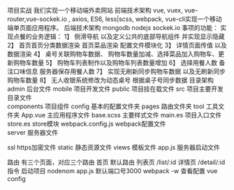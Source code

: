 项目实战
我们实现一个移动端外卖网站
前端技术架构
vue, vuex, vue-router,vue-sockek.io , axios, ES6, less|scss, webpack, vue-cli实现一个移动端单页面应用程序。
后端技术架构
mongodb nodejs sockek.io
事项的功能：
实现点餐的业务逻辑：
1】 侧滑导航 以及定义公共的底部导航组件 并实现显示隐藏
2】 首页首页分类数据渲染 首页菜品渲染  配置文件模块化
3】	详情页面传值 以及数据渲染
4】 桌号关联购物车数据、 购物车数量加减、选择菜品加入购物车、更新购物车数量
5】 购物车列表制作以及购物车列表数量增加
6】 选择用餐人数 备注口味信息 服务器保存用餐人数
7】 实现无刷新同步购物车数据 以及无刷新同步购物车数量
8】 无人收银系统修改为动态桌号 根据桌子号同步数据
目录架构
admin       后台文件
mobile      项目开发文件
	public  项目挂在载文件
	src     项目主要开发目录文件	
		components 项目组件
		config     基本的配置文件夹
		pages      路由文件夹
		tool       工具文件夹
		App.vue    主应用程序文件
		base.scss  主要样式文件
		main.es    项目入口文件
		store.es   store模块
		webpack.config.js  webpack配置文件	
server 		服务器文件
	
ssl			https加密文件
static 		静态资源文件
views       模板文件
app.js		服务器启动文件

路由
有三个页面，对应三个路由
首页		默认路由
列表页 		/list/:id
详情页 		/detail/:id
指令
启动项目 nodenom  app.js  默认端口号3000
		webpack -w
查看配置 vue config


